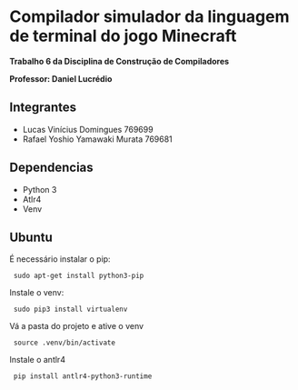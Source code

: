 # Compilador simulador da linguagem de terminal do jogo Minecraft

**Trabalho 6 da Disciplina de Construção de Compiladores**

**Professor: Daniel Lucrédio**

## Integrantes ##

- Lucas Vinícius Domingues 769699
- Rafael Yoshio Yamawaki Murata 769681

## Dependencias

- Python 3
- Atlr4
- Venv


## Ubuntu

É necessário instalar o pip:

```
 sudo apt-get install python3-pip
```
Instale o venv:

```
 sudo pip3 install virtualenv
```

Vá a pasta do projeto e ative o venv

```
 source .venv/bin/activate
```
Instale o antlr4
```
 pip install antlr4-python3-runtime
```
